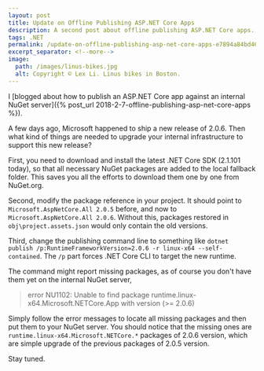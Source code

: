 ```yaml
---
layout: post
title: Update on Offline Publishing ASP.NET Core Apps
description: A second post about offline publishing ASP.NET Core apps.
tags: .NET
permalink: /update-on-offline-publishing-asp-net-core-apps-e7894a84bd46
excerpt_separator: <!--more-->
image:
  path: /images/linus-bikes.jpg
  alt: Copyright © Lex Li. Linus bikes in Boston.
---
```


I [blogged about how to publish an ASP.NET Core app against an internal NuGet server]({% post_url 2018-2-7-offline-publishing-asp-net-core-apps %}).

A few days ago, Microsoft happened to ship a new release of 2.0.6. Then what kind of things are needed to upgrade your internal infrastructure to support this new release?
<!--more-->

First, you need to download and install the latest .NET Core SDK (2.1.101 today), so that all necessary NuGet packages are added to the local fallback folder. This saves you all the efforts to download them one by one from NuGet.org.

Second, modify the package reference in your project. It should point to `Microsoft.AspNetCore.All 2.0.5` before, and now to `Microsoft.AspNetCore.All 2.0.6`. Without this, packages restored in `obj\project.assets.json` would only contain the old versions.

Third, change the publishing command line to something like `dotnet publish /p:RuntimeFrameworkVersion=2.0.6 -r linux-x64 --self-contained`. The `/p` part forces .NET Core CLI to target the new runtime.

The command might report missing packages, as of course you don't have them yet on the internal NuGet server,

> error NU1102: Unable to find package runtime.linux-x64.Microsoft.NETCore.App with version (>= 2.0.6)

Simply follow the error messages to locate all missing packages and then put them to your NuGet server. You should notice that the missing ones are `runtime.linux-x64.Microsoft.NETCore.*` packages of 2.0.6 version, which are simple upgrade of the previous packages of 2.0.5 version.

Stay tuned.
